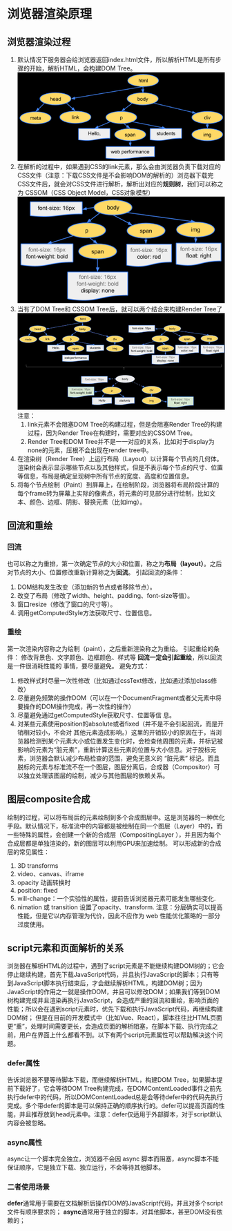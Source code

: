 # 浏览器渲染原理
## 浏览器渲染过程
1. 默认情况下服务器会给浏览器返回index.html文件，所以解析HTML是所有步骤的开始，解析HTML，会构建DOM Tree。
   ![alt text](image-18.png)
2. 在解析的过程中，如果遇到CSS的link元素，那么会由浏览器负责下载对应的CSS文件（注意：下载CSS文件是不会影响DOM的解析的）浏览器下载完CSS文件后，就会对CSS文件进行解析，解析出对应的**规则树**，我们可以称之为 CSSOM（CSS Object Model，CSS对象模型）
    ![alt text](image-17.png)
3. 当有了DOM Tree和 CSSOM Tree后，就可以两个结合来构建Render Tree了
   ![alt text](image-19.png)
   注意：
   1. link元素不会阻塞DOM Tree的构建过程，但是会阻塞Render Tree的构建过程，因为Render Tree在构建时，需要对应的CSSOM Tree。
   2. Render Tree和DOM Tree并不是一一对应的关系，比如对于display为none的元素，压根不会出现在render tree中。
4. 在渲染树（Render Tree）上运行布局（Layout）以计算每个节点的几何体。渲染树会表示显示哪些节点以及其他样式，但是不表示每个节点的尺寸、位置等信息，布局是确定呈现树中所有节点的宽度、高度和位置信息。
5. 将每个节点绘制（Paint）到屏幕上，在绘制阶段，浏览器将布局阶段计算的每个frame转为屏幕上实际的像素点，将元素的可见部分进行绘制，比如文本、颜色、边框、阴影、替换元素（比如img）。
## 回流和重绘
### 回流
也可以称之为重排，第一次确定节点的大小和位置，称之为**布局（layout）**。之后对节点的大小、位置修改重新计算称之为**回流**。
引起回流的条件：
1. DOM结构发生改变（添加新的节点或者移除节点）。
2. 改变了布局（修改了width、height、padding、font-size等值）。
3. 窗口resize（修改了窗口的尺寸等）。
4. 调用getComputedStyle方法获取尺寸、位置信息。
### 重绘
第一次渲染内容称之为绘制（paint），之后重新渲染称之为重绘。
引起重绘的条件：
修改背景色、文字颜色、边框颜色、样式等
**回流一定会引起重绘**，所以回流是一件很消耗性能的
事情，要尽量避免。
避免方式：
1. 修改样式时尽量一次性修改（比如通过cssText修改，比如通过添加class修改）
2. 尽量避免频繁的操作DOM（可以在一个DocumentFragment或者父元素中将要操作的DOM操作完成，再一次性的操作）
3. 尽量避免通过getComputedStyle获取尺寸、位置等信
息。
4. 对某些元素使用position的absolute或者fixed（并不是不会引起回流，而是开销相对较小，不会对
其他元素造成影响。）这里的开销较小的原因在于，当浏览器检测到某个元素大小或位置发生变化时，会检查他周围的元素，并标记被影响的元素为“脏元素”，重新计算这些元素的位置与大小信息。对于脱标元素，浏览器会默认减少布局检查的范围，避免无意义的 “脏元素” 标记。而且脱标的元素与标准流不在一个图层，图层分离后，合成器（Compositor）可以独立处理该图层的绘制，减少与其他图层的依赖关系。
## 图层composite合成
绘制的过程，可以将布局后的元素绘制到多个合成图层中。这是浏览器的一种优化手段。默认情况下，标准流中的内容都是被绘制在同一个图层（Layer）中的，而一些特殊的属性，会创建一个新的合成层（CompositingLayer ），并且因为每个合成层都是单独渲染的，新的图层可以利用GPU来加速绘制。
可以形成新的合成层的常见属性：
1. 3D transforms
2. video、canvas、iframe
3. opacity 动画转换时
4. position: fixed
5. will-change：一个实验性的属性，提前告诉浏览器元素可能发生哪些变化.
6. nimation 或 transition 设置了opacity、transform.
注意：分层确实可以提高性能，但是它以内存管理为代价，因此不应作为 web 性能优化策略的一部分过度使用。
## script元素和页面解析的关系
浏览器在解析HTML的过程中，遇到了script元素是不能继续构建DOM树的；它会停止继续构建，首先下载JavaScript代码，并且执行JavaScript的脚本；只有等到JavaScript脚本执行结束后，才会继续解析HTML，构建DOM树；因为JavaScript的作用之一就是操作DOM，并且可以修改DOM；如果我们等到DOM树构建完成并且渲染再执行JavaScript，会造成严重的回流和重绘，影响页面的性能；所以会在遇到script元素时，优先下载和执行JavaScript代码，再继续构建DOM树；
但是在目前的开发模式中（比如Vue、React），脚本往往比HTML页面更“重”，处理时间需要更长，会造成页面的解析阻塞，在脚本下载、执行完成之前，用户在界面上什么都看不到。以下有两个script元素属性可以帮助解决这个问题。
### defer属性
告诉浏览器不要等待脚本下载，而继续解析HTML，构建DOM Tree，如果脚本提前下载好了，它会等待DOM Tree构建完成，在DOMContentLoaded事件之前先执行defer中的代码，所以DOMContentLoaded总是会等待defer中的代码先执行完成。多个带defer的脚本是可以保持正确的顺序执行的。defer可以提高页面的性能，并且推荐放到head元素中。注意：defer仅适用于外部脚本，对于script默认内容会被忽略。
### async属性
async让一个脚本完全独立，浏览器不会因 async 脚本而阻塞，async脚本不能保证顺序，它是独立下载、独立运行，不会等待其他脚本。
### 二者使用场景
**defer**通常用于需要在文档解析后操作DOM的JavaScript代码，并且对多个script文件有顺序要求的；
**async**通常用于独立的脚本，对其他脚本，甚至DOM没有依赖的；






